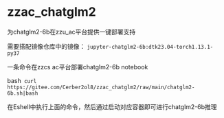 # zzac_chatglm2
为chatglm2-6b在zzu_ac平台提供一键部署支持


需要搭配镜像仓库中的镜像：   `jupyter-chatglm2-6b:dtk23.04-torch1.13.1-py37`

一条命令在zzcs ac平台部署chatglm2-6b notebook


bash```
curl https://gitee.com/Cerber2ol8/zzac_chatglm2/raw/main/chatglm2-6b.sh|bash```

在Eshell中执行上面的命令，然后通过启动对应容器即可进行chatglm2-6b推理
